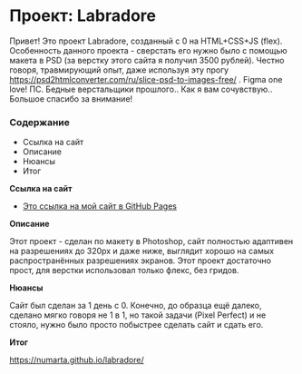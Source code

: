 # Проект: Labradore
Привет! Это проект Labradore, созданный с 0 на HTML+CSS+JS (flex).
Особенность данного проекта - сверстать его нужно было с помощью макета в PSD (за верстку этого сайта я получил 3500 рублей).
Честно говоря, травмирующий опыт, даже используя эту прогу https://psd2htmlconverter.com/ru/slice-psd-to-images-free/ . Figma one love! 
ПС. Бедные верстальщики прошлого.. Как я вам сочувствую..
Большое спасибо за внимание!

### Содержание
* Ссылка на сайт
* Описание
* Нюансы
* Итог

**Ссылка на сайт**

* [Это ссылка на мой сайт в GitHub Pages](https://numarta.github.io/labradore/)

**Описание**

Этот проект - сделан по макету в Photoshop, сайт полностью адаптивен на разрешениях до 320px и даже ниже, выглядит хорошо на самых распространённых разрешениях экранов.
Этот проект достаточно прост, для верстки использовал только флекс, без гридов.

**Нюансы**

Сайт был сделан за 1 день с 0. Конечно, до образца ещё далеко, сделано мягко говоря не 1 в 1, но такой задачи (Pixel Perfect) и не стояло, нужно было просто побыстрее сделать сайт и сдать его.

**Итог**

https://numarta.github.io/labradore/